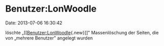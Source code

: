 Benutzer:LonWoodle
==================

Date: 2013-07-06 16:30:42

löschte
„\[\[[Benutzer:LonWoodle](http://www.yacy-websuche.de/wiki/index.php?title=Benutzer:LonWoodle&action=edit&redlink=1 "Benutzer:LonWoodle (Seite nicht vorhanden)"){.new}\]\]"
Massenlöschung der Seiten, die von „mehrere Benutzer" angelegt wurden
